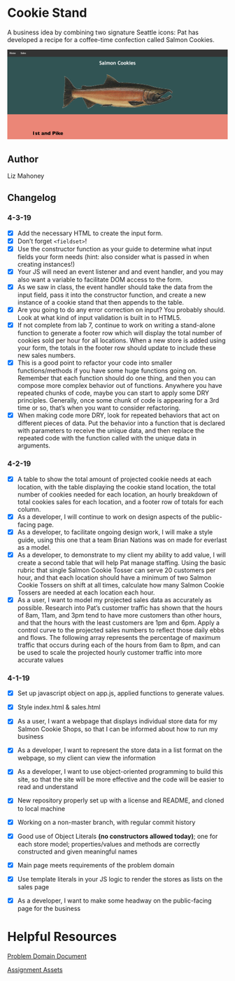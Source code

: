 # Cookie Stand

A business idea by combining two signature Seattle icons: Pat has developed a recipe for a coffee-time confection called Salmon Cookies.

![Homepage](/assets/homepage.png)

## Author

Liz Mahoney

## Changelog

### 4-3-19

- [x] Add the necessary HTML to create the input form.
- [x] Don’t forget `<fieldset>`!
- [x] Use the constructor function as your guide to determine what input fields your form needs (hint: also consider what is passed in when creating instances!)
- [x] Your JS will need an event listener and and event handler, and you may also want a variable to facilitate DOM access to the form.
- [x] As we saw in class, the event handler should take the data from the input field, pass it into the constructor function, and create a new instance of a cookie stand that then appends to the table.
- [x] Are you going to do any error correction on input? You probably should. Look at what kind of input validation is built in to HTML5.
- [x] If not complete from lab 7, continue to work on writing a stand-alone function to generate a footer row which will display the total number of cookies sold per hour for all locations. When a new store is added using your form, the totals in the footer row should update to include these new sales numbers.
- [x] This is a good point to refactor your code into smaller functions/methods if you have some huge functions going on. Remember that each function should do one thing, and then you can compose more complex behavior out of functions.
Anywhere you have repeated chunks of code, maybe you can start to apply some DRY principles. Generally, once some chunk of code is appearing for a 3rd time or so, that’s when you want to consider refactoring.
- [x] When making code more DRY, look for repeated behaviors that act on different pieces of data. Put the behavior into a function that is declared with parameters to receive the unique data, and then replace the repeated code with the function called with the unique data in arguments.

### 4-2-19

- [x] A table to show the total amount of projected cookie needs at each location, with the table displaying the cookie stand location, the total number of cookies needed for each location, an hourly breakdown of total cookies sales for each location, and a footer row of totals for each column.
- [x] As a developer, I will continue to work on design aspects of the public-facing page.
- [x] As a developer, to facilitate ongoing design work, I will make a style guide, using this one that a team Brian Nations was on made for everlast as a model.
- [x] As a developer, to demonstrate to my client my ability to add value, I will create a second table that will help Pat manage staffing. Using the basic rubric that single Salmon Cookie Tosser can serve 20 customers per hour, and that each location should have a minimum of two Salmon Cookie Tossers on shift at all times, calculate how many Salmon Cookie Tossers are needed at each location each hour.
- [x] As a user, I want to model my projected sales data as accurately as possible. Research into Pat’s customer traffic has shown that the hours of 8am, 11am, and 3pm tend to have more customers than other hours, and that the hours with the least customers are 1pm and 6pm. Apply a control curve to the projected sales numbers to reflect those daily ebbs and flows. The following array represents the percentage of maximum traffic that occurs during each of the hours from 6am to 8pm, and can be used to scale the projected hourly customer traffic into more accurate values

### 4-1-19

- [x] Set up javascript object on app.js, applied functions to generate values.
- [x] Style index.html & sales.html
- [x] As a user, I want a webpage that displays individual store data for my Salmon Cookie Shops, so that I can be informed about how to run my business
- [x] As a developer, I want to represent the store data in a list format on the webpage, so my client can view the information
- [x] As a developer, I want to use object-oriented programming to build this site, so that the site will be more effective and the code will be easier to read and understand
- [x] New repository properly set up with a license and README, and cloned to local machine
- [x] Working on a non-master branch, with regular commit history
- [x] Good use of Object Literals **(no constructors allowed today)**; one for each store model; properties/values and methods are correctly constructed and given meaningful names
- [x] Main page meets requirements of the problem domain
- [x] Use template literals in your JS logic to render the stores as lists on the sales page
- [x] As a developer, I want to make some headway on the public-facing page for the business


# Helpful Resources
[Problem Domain Document](./assets/support.md)

[Assignment Assets](./assets)